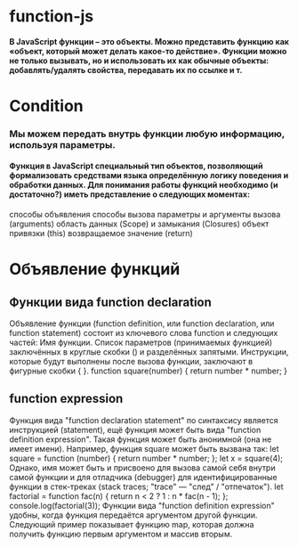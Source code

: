 # function-js
#### В JavaScript функции – это объекты. Можно представить функцию как «объект, который может делать какое-то действие». Функции можно не только вызывать, но и использовать их как обычные объекты: добавлять/удалять свойства, передавать их по ссылке и т.

# Condition
### Мы можем передать внутрь функции любую информацию, используя параметры. 

#### Функция в JavaScript специальный тип объектов, позволяющий формализовать средствами языка определённую логику поведения и обработки данных. Для понимания работы функций необходимо (и достаточно?) иметь представление о следующих моментах:
способы объявления
способы вызова
параметры и аргументы вызова (arguments)
область данных (Scope) и замыкания (Closures)
объект привязки (this)
возвращаемое значение (return)

# Объявление функций
## Функции вида function declaration
Объявление функции (function definition, или function declaration, или function statement) состоит из ключевого слова function и следующих частей:
Имя функции.
Список параметров (принимаемых функцией) заключённых в круглые скобки () и разделённых запятыми.
Инструкции, которые будут выполнены после вызова функции, заключают в фигурные скобки { }.
function square(number) {
  return number * number;
}

## function expression
Функция вида "function declaration statement" по синтаксису является инструкцией (statement), ещё функция может быть вида "function definition expression". Такая функция может быть анонимной (она не имеет имени). Например, функция square может быть вызвана так:
let square = function (number) {
  return number * number;
};
let x = square(4);
Однако, имя может быть и присвоено для вызова самой себя внутри самой функции и для отладчика (debugger) для идентифицированные функции в стек-треках (stack traces; "trace" — "след" / "отпечаток").
let factorial = function fac(n) {
  return n < 2 ? 1 : n * fac(n - 1);
};
console.log(factorial(3));
Функции вида "function definition expression" удобны, когда функция передаётся аргументом другой функции. Следующий пример показывает функцию map, которая должна получить функцию первым аргументом и массив вторым.
